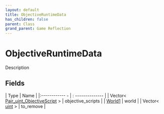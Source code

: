 ```yaml
---
layout: default
title: ObjectiveRuntimeData
has_children: false
parent: Class
grand_parent: Game Reflection
---
```

# ObjectiveRuntimeData
Description 

## Fields
| Type | Name |
|:------------ - | : -------------- |
| Vector< [Pair_uint_ObjectiveScript](game-reflection/classes/pair_uint__objective_script.md) > | objective_scripts |
| [World1](game-reflection/components/world1.md) | world |
| Vector< [uint](game-reflection/components/uint.md) > | to_remove |
